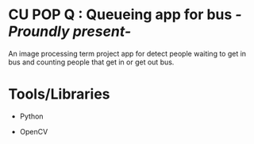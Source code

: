 # CU POP Q : Queueing app for bus *-Proundly present-*
An image processing term project app for detect people waiting to get in bus and counting people that get in or get out bus.

# Tools/Libraries
- Python

- OpenCV

